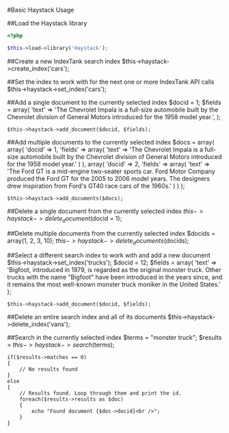 #Basic Haystack Usage

##Load the Haystack library
```php
<?php

$this->load->library('Haystack');
```

##Create a new IndexTank search index
	$this->haystack->create_index('cars');


##Set the index to work with for the next one or more IndexTank API calls
	$this->haystack->set_index('cars');


##Add a single document to the currently selected index
	$docid = 1;
	$fields = array(
		'text' => 'The Chevrolet Impala is a full-size automobile built by the Chevrolet division of General Motors introduced for the 1958 model year.',
	);
	
	$this->haystack->add_document($docid, $fields);
	
	
##Add multiple documents to the currently selected index
	$docs = array(
		array(
			'docid' => 1,
			'fields' => array(
				'text' => 'The Chevrolet Impala is a full-size automobile built by the Chevrolet division of General Motors introduced for the 1958 model year.'
			)
		),
		array(
			'docid' => 2,
			'fields' => array(
				'text' => 'The Ford GT is a mid-engine two-seater sports car. Ford Motor Company produced the Ford GT for the 2005 to 2006 model years. The designers drew inspiration from Ford\'s GT40 race cars of the 1960s.'
			)
		)
	);
	
	$this->haystack->add_documents($docs);
	
	
##Delete a single document from the currently selected index
	$this->haystack->delete_document($docid = 1);


##Delete multiple documents from the currently selected index
	$docids = array(1, 2, 3, 10);
	$this->haystack->delete_documents($docids);


##Select a different search index to work with and add a new document
	$this->haystack->set_index('trucks');
	$docid = 12;
	$fields = array(
		'text' => 'Bigfoot, introduced in 1979, is regarded as the original monster truck. Other trucks with the name "Bigfoot" have been introduced in the years since, and it remains the most well-known monster truck moniker in the United States.'
	);
	
	$this->haystack->add_document($docid, $fields);
	
	
##Delete an entire search index and all of its documents
	$this->haystack->delete_index('vans');


##Search in the currently selected index
	$terms = "monster truck";
	$results = $this->haystack->search($terms);

	if($results->matches == 0)
	{
		// No results found
	}
	else
	{
		// Results found. Loop through them and print the id.
		foreach($results->results as $doc)
		{
			echo "Found document {$doc->docid}<br />";
		}
	}